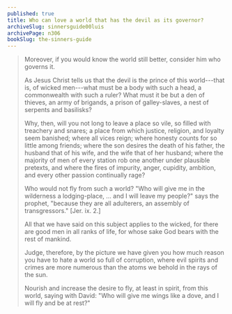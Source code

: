 ```yaml
---
published: true
title: Who can love a world that has the devil as its governor?
archiveSlug: sinnersguide00luis
archivePage: n306
bookSlug: the-sinners-guide
---
```


> Moreover, if you would know the world still better, consider him who governs it.
>
> As Jesus Christ tells us that the devil is the prince of this world---that is, of wicked men---what must be a body with such a head, a commonwealth with such a ruler? What must it be but a den of thieves, an army of brigands, a prison of galley-slaves, a nest of serpents and basilisks?
>
> Why, then, will you not long to leave a place so vile, so filled with treachery and snares; a place from which justice, religion, and loyalty seem banished; where all vices reign; where honesty counts for so little among friends; where the son desires the death of his father, the husband that of his wife, and the wife that of her husband; where the majority of men of every station rob one another under plausible pretexts, and where the fires of impurity, anger, cupidity, ambition, and every other passion continually rage?
>
> Who would not fly from such a world? "Who will give me in the wilderness a lodging-place, ... and I will leave my people?" says the prophet, "because they are all adulterers, an assembly of transgressors." [Jer. ix. 2.]
>
> All that we have said on this subject applies to the wicked, for there are good men in all ranks of life, for whose sake God bears with the rest of mankind.
>
> Judge, therefore, by the picture we have given you how much reason you have to hate a world so full of corruption, where evil spirits and crimes are more numerous than the atoms we behold in the rays of the sun.
>
> Nourish and increase the desire to fly, at least in spirit, from this world, saying with David: "Who will give me wings like a dove, and I will fly and be at rest?"

